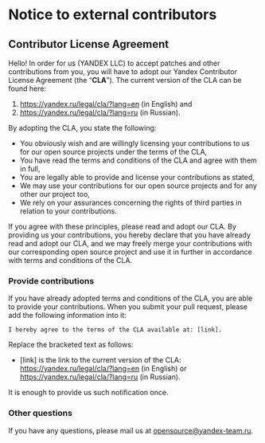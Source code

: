 # Notice to external contributors

## Contributor License Agreement

Hello! In order for us (YANDEX LLC) to accept patches and other contributions from you, you 
will have to adopt our Yandex Contributor License Agreement (the “**CLA**”). The current 
version of the CLA can be found here:
1) https://yandex.ru/legal/cla/?lang=en (in English) and
2) https://yandex.ru/legal/cla/?lang=ru (in Russian).

By adopting the CLA, you state the following:

* You obviously wish and are willingly licensing your contributions to us for our open source 
projects under the terms of the CLA,
* You have read the terms and conditions of the CLA and agree with them in full,
* You are legally able to provide and license your contributions as stated,
* We may use your contributions for our open source projects and for any other our project 
too,
* We rely on your assurances concerning the rights of third parties in relation to your 
contributions.

If you agree with these principles, please read and adopt our CLA. By providing us your 
contributions, you hereby declare that you have already read and adopt our CLA, and we may 
freely merge your contributions with our corresponding open source project and use it in 
further in accordance with terms and conditions of the CLA.

### Provide contributions

If you have already adopted terms and conditions of the CLA, you are able to provide your 
contributions. When you submit your pull request, please add the following information into 
it:

```
I hereby agree to the terms of the CLA available at: [link].
```

Replace the bracketed text as follows:
* [link] is the link to the current version of the CLA: https://yandex.ru/legal/cla/?lang=en 
(in English) or https://yandex.ru/legal/cla/?lang=ru (in Russian).

It is enough to provide us such notification once.

### Other questions

If you have any questions, please mail us at opensource@yandex-team.ru.
